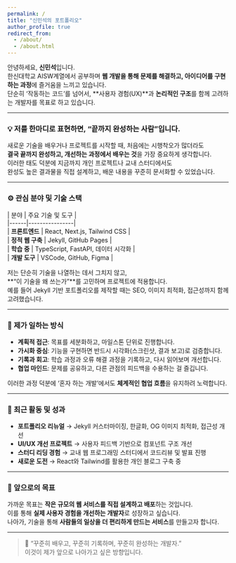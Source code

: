 ```yaml
---
permalink: /
title: "신민석의 포트폴리오"
author_profile: true
redirect_from: 
  - /about/
  - /about.html
---
```


안녕하세요, **신민석**입니다.  
한신대학교 AISW계열에서 공부하며 **웹 개발을 통해 문제를 해결하고, 아이디어를 구현하는 과정**에 즐거움을 느끼고 있습니다.  
단순히 ‘작동하는 코드’를 넘어서, **사용자 경험(UX)**과 **논리적인 구조**를 함께 고려하는 개발자를 목표로 하고 있습니다.

---

### 💡 저를 한마디로 표현하면, “끝까지 완성하는 사람”입니다.
새로운 기술을 배우거나 프로젝트를 시작할 때, 처음에는 시행착오가 많더라도  
**결국 끝까지 완성하고, 개선하는 과정에서 배우는 것**을 가장 중요하게 생각합니다.  
이러한 태도 덕분에 지금까지 개인 프로젝트나 교내 스터디에서도  
완성도 높은 결과물을 직접 설계하고, 배운 내용을 꾸준히 문서화할 수 있었습니다.

---

### ⚙️ 관심 분야 및 기술 스택
| 분야 | 주요 기술 및 도구 |<br>
|------|----------------|<br>
| **프론트엔드** | React, Next.js, Tailwind CSS |<br>
| **정적 웹 구축** | Jekyll, GitHub Pages |<br>
| **학습 중** | TypeScript, FastAPI, 데이터 시각화 |<br>
| **개발 도구** | VSCode, GitHub, Figma |<br>

저는 단순히 기술을 나열하는 데서 그치지 않고,  
**“이 기술을 왜 쓰는가”**를 고민하며 프로젝트에 적용합니다.  
예를 들어 Jekyll 기반 포트폴리오를 제작할 때는 SEO, 이미지 최적화, 접근성까지 함께 고려했습니다.

---

### 🧩 제가 일하는 방식
- **계획적 접근**: 목표를 세분화하고, 마일스톤 단위로 진행합니다.  
- **가시화 중심**: 기능을 구현하면 반드시 시각화(스크린샷, 결과 보고)로 검증합니다.  
- **기록과 회고**: 학습 과정과 오류 해결 과정을 기록하고, 다시 읽어보며 개선합니다.  
- **협업 마인드**: 문제를 공유하고, 다른 관점의 피드백을 수용하는 걸 즐깁니다.  

이러한 과정 덕분에 ‘혼자 하는 개발’에서도 **체계적인 협업 흐름**을 유지하려 노력합니다.

---

### 🚀 최근 활동 및 성과
- **포트폴리오 리뉴얼** → Jekyll 커스터마이징, 한글화, OG 이미지 최적화, 접근성 개선  
- **UI/UX 개선 프로젝트** → 사용자 피드백 기반으로 컴포넌트 구조 개선  
- **스터디 리딩 경험** → 교내 웹 프로그래밍 스터디에서 코드리뷰 및 발표 진행  
- **새로운 도전** → React와 Tailwind를 활용한 개인 블로그 구축 중  

---

### 🎯 앞으로의 목표
가까운 목표는 **작은 규모의 웹 서비스를 직접 설계하고 배포**하는 것입니다.  
이를 통해 **실제 사용자 경험을 개선하는 개발자**로 성장하고 싶습니다.  
나아가, 기술을 통해 **사람들의 일상을 더 편리하게 만드는 서비스**를 만들고자 합니다.

---

> 📌 “꾸준히 배우고, 꾸준히 기록하며, 꾸준히 완성하는 개발자.”  
> 이것이 제가 앞으로 나아가고 싶은 방향입니다.

